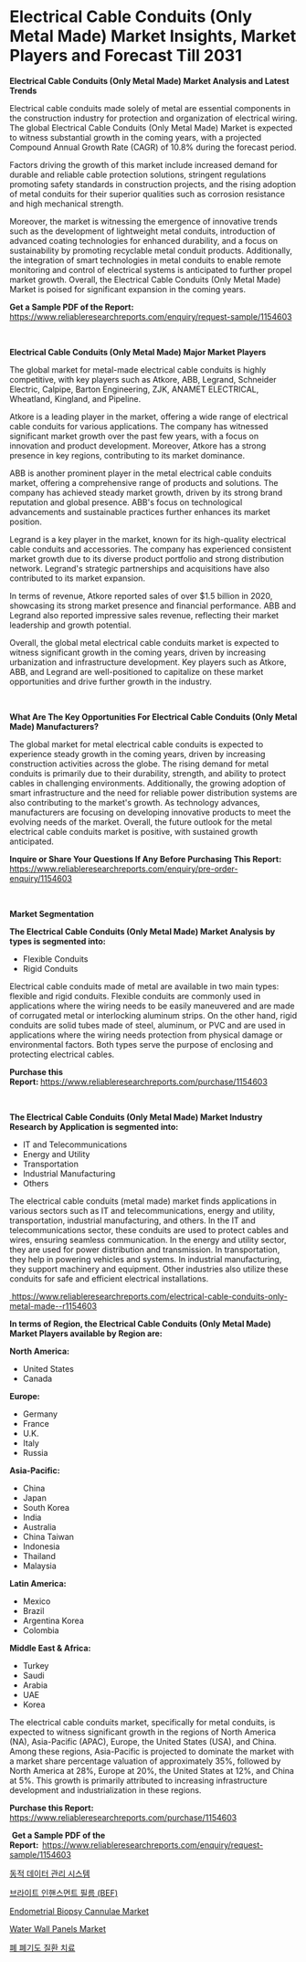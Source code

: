 <p><h1>Electrical Cable Conduits (Only Metal Made) Market Insights, Market Players and Forecast Till 2031</h1></p><p><strong>Electrical Cable Conduits (Only Metal Made) Market Analysis and Latest Trends</strong></p>
<p><p>Electrical cable conduits made solely of metal are essential components in the construction industry for protection and organization of electrical wiring. The global Electrical Cable Conduits (Only Metal Made) Market is expected to witness substantial growth in the coming years, with a projected Compound Annual Growth Rate (CAGR) of 10.8% during the forecast period. </p><p>Factors driving the growth of this market include increased demand for durable and reliable cable protection solutions, stringent regulations promoting safety standards in construction projects, and the rising adoption of metal conduits for their superior qualities such as corrosion resistance and high mechanical strength. </p><p>Moreover, the market is witnessing the emergence of innovative trends such as the development of lightweight metal conduits, introduction of advanced coating technologies for enhanced durability, and a focus on sustainability by promoting recyclable metal conduit products. Additionally, the integration of smart technologies in metal conduits to enable remote monitoring and control of electrical systems is anticipated to further propel market growth. Overall, the Electrical Cable Conduits (Only Metal Made) Market is poised for significant expansion in the coming years.</p></p>
<p><strong>Get a Sample PDF of the Report:&nbsp;</strong> <a href="https://www.reliableresearchreports.com/enquiry/request-sample/1154603">https://www.reliableresearchreports.com/enquiry/request-sample/1154603</a></p>
<p>&nbsp;</p>
<p><strong>Electrical Cable Conduits (Only Metal Made) Major Market Players</strong></p>
<p><p>The global market for metal-made electrical cable conduits is highly competitive, with key players such as Atkore, ABB, Legrand, Schneider Electric, Calpipe, Barton Engineering, ZJK, ANAMET ELECTRICAL, Wheatland, Kingland, and Pipeline. </p><p>Atkore is a leading player in the market, offering a wide range of electrical cable conduits for various applications. The company has witnessed significant market growth over the past few years, with a focus on innovation and product development. Moreover, Atkore has a strong presence in key regions, contributing to its market dominance.</p><p>ABB is another prominent player in the metal electrical cable conduits market, offering a comprehensive range of products and solutions. The company has achieved steady market growth, driven by its strong brand reputation and global presence. ABB's focus on technological advancements and sustainable practices further enhances its market position.</p><p>Legrand is a key player in the market, known for its high-quality electrical cable conduits and accessories. The company has experienced consistent market growth due to its diverse product portfolio and strong distribution network. Legrand's strategic partnerships and acquisitions have also contributed to its market expansion.</p><p>In terms of revenue, Atkore reported sales of over $1.5 billion in 2020, showcasing its strong market presence and financial performance. ABB and Legrand also reported impressive sales revenue, reflecting their market leadership and growth potential.</p><p>Overall, the global metal electrical cable conduits market is expected to witness significant growth in the coming years, driven by increasing urbanization and infrastructure development. Key players such as Atkore, ABB, and Legrand are well-positioned to capitalize on these market opportunities and drive further growth in the industry.</p></p>
<p>&nbsp;</p>
<p><strong>What Are The Key Opportunities For Electrical Cable Conduits (Only Metal Made) Manufacturers?</strong></p>
<p><p>The global market for metal electrical cable conduits is expected to experience steady growth in the coming years, driven by increasing construction activities across the globe. The rising demand for metal conduits is primarily due to their durability, strength, and ability to protect cables in challenging environments. Additionally, the growing adoption of smart infrastructure and the need for reliable power distribution systems are also contributing to the market's growth. As technology advances, manufacturers are focusing on developing innovative products to meet the evolving needs of the market. Overall, the future outlook for the metal electrical cable conduits market is positive, with sustained growth anticipated.</p></p>
<p><strong>Inquire or Share Your Questions If Any Before Purchasing This Report:</strong> <a href="https://www.reliableresearchreports.com/enquiry/pre-order-enquiry/1154603">https://www.reliableresearchreports.com/enquiry/pre-order-enquiry/1154603</a></p>
<p>&nbsp;</p>
<p><strong>Market Segmentation</strong></p>
<p><strong>The Electrical Cable Conduits (Only Metal Made) Market Analysis by types is segmented into:</strong></p>
<p><ul><li>Flexible Conduits</li><li>Rigid Conduits</li></ul></p>
<p><p>Electrical cable conduits made of metal are available in two main types: flexible and rigid conduits. Flexible conduits are commonly used in applications where the wiring needs to be easily maneuvered and are made of corrugated metal or interlocking aluminum strips. On the other hand, rigid conduits are solid tubes made of steel, aluminum, or PVC and are used in applications where the wiring needs protection from physical damage or environmental factors. Both types serve the purpose of enclosing and protecting electrical cables.</p></p>
<p><strong>Purchase this Report:&nbsp;</strong><a href="https://www.reliableresearchreports.com/purchase/1154603">https://www.reliableresearchreports.com/purchase/1154603</a></p>
<p>&nbsp;</p>
<p><strong>The Electrical Cable Conduits (Only Metal Made) Market Industry Research by Application is segmented into:</strong></p>
<p><ul><li>IT and Telecommunications</li><li>Energy and Utility</li><li>Transportation</li><li>Industrial Manufacturing</li><li>Others</li></ul></p>
<p><p>The electrical cable conduits (metal made) market finds applications in various sectors such as IT and telecommunications, energy and utility, transportation, industrial manufacturing, and others. In the IT and telecommunications sector, these conduits are used to protect cables and wires, ensuring seamless communication. In the energy and utility sector, they are used for power distribution and transmission. In transportation, they help in powering vehicles and systems. In industrial manufacturing, they support machinery and equipment. Other industries also utilize these conduits for safe and efficient electrical installations.</p></p>
<p><a href="https://www.reliableresearchreports.com/electrical-cable-conduits-only-metal-made--r1154603">&nbsp;https://www.reliableresearchreports.com/electrical-cable-conduits-only-metal-made--r1154603</a></p>
<p><strong>In terms of Region, the Electrical Cable Conduits (Only Metal Made) Market Players available by Region are:</strong></p>
<p>
    <p> <strong> North America: </strong>
        <ul>
            <li>United States</li>
            <li>Canada</li>
        </ul>
        </p> 
    <p> <strong> Europe: </strong>
        <ul>
            <li>Germany</li>
            <li>France</li>
            <li>U.K.</li>
            <li>Italy</li>
            <li>Russia</li>
        </ul>
        </p> 
    <p> <strong> Asia-Pacific: </strong>
        <ul>
            <li>China</li>
            <li>Japan</li>
            <li>South Korea</li>
            <li>India</li>
            <li>Australia</li>
            <li>China Taiwan</li>
            <li>Indonesia</li>
            <li>Thailand</li>
            <li>Malaysia</li>
        </ul>
        </p> 
    <p> <strong> Latin America: </strong>
        <ul>
            <li>Mexico</li>
            <li>Brazil</li>
            <li>Argentina Korea</li>
            <li>Colombia</li>
        </ul>
        </p> 
    <p> <strong> Middle East & Africa: </strong>
        <ul>
            <li>Turkey</li>
            <li>Saudi</li>
            <li>Arabia</li>
            <li>UAE</li>
            <li>Korea</li>
        </ul>
    </p>
    </p>
<p><p>The electrical cable conduits market, specifically for metal conduits, is expected to witness significant growth in the regions of North America (NA), Asia-Pacific (APAC), Europe, the United States (USA), and China. Among these regions, Asia-Pacific is projected to dominate the market with a market share percentage valuation of approximately 35%, followed by North America at 28%, Europe at 20%, the United States at 12%, and China at 5%. This growth is primarily attributed to increasing infrastructure development and industrialization in these regions.</p></p>
<p><strong>Purchase this Report: </strong><a href="https://www.reliableresearchreports.com/purchase/1154603">https://www.reliableresearchreports.com/purchase/1154603</a></p>
<p>&nbsp;<strong>Get a Sample PDF of the Report:&nbsp;&nbsp;</strong><a href="https://www.reliableresearchreports.com/enquiry/request-sample/1154603">https://www.reliableresearchreports.com/enquiry/request-sample/1154603</a></p>
<p><strong></strong></p>
<p><p><a href="https://github.com/EthaWolf/Market-Research-Report-List-1/blob/main/520476981954.md">동적 데이터 관리 시스템</a></p><p><a href="https://medium.com/@ishacian.georges/%EB%B0%9D%EC%9D%80-%ED%96%A5%EC%83%81-%ED%95%84%EB%A6%84-bef-%EC%8B%9C%EC%9E%A5%EC%9D%80-%EC%8B%9C%EC%9E%A5-%EC%A0%90%EC%9C%A0%EC%9C%A8-%ED%81%AC%EA%B8%B0-%EB%B0%8F-2031%EB%85%84%EA%B9%8C%EC%A7%80-%EC%98%88%EC%83%81%EB%90%9C-%EC%98%88%EC%B8%A1%EC%97%90-%EC%B4%88%EC%A0%90%EC%9D%84-%EB%A7%9E%EC%B6%A5%EB%8B%88%EB%8B%A4-719a22514661">브라이트 인핸스먼트 필름 (BEF)</a></p><p><a href="https://github.com/sonuprakash1/Market-Research-Report-List-2/blob/main/endometrial-biopsy-cannulae-market.md">Endometrial Biopsy Cannulae Market</a></p><p><a href="https://www.linkedin.com/pulse/water-wall-panels-market-size-cagr-trends-2024-2030-ek-phrasis-psgcc">Water Wall Panels Market</a></p><p><a href="https://github.com/kvbohdfy111/Market-Research-Report-List-1/blob/main/395083781955.md">폐 폐기도 질환 치료</a></p></p>